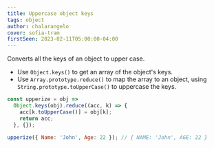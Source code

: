 ```yaml
---
title: Uppercase object keys
tags: object
author: chalarangelo
cover: sofia-tram
firstSeen: 2023-02-11T05:00:00-04:00
---
```


Converts all the keys of an object to upper case.

- Use `Object.keys()` to get an array of the object's keys.
- Use `Array.prototype.reduce()` to map the array to an object, using `String.prototype.toUpperCase()` to uppercase the keys.

```js
const upperize = obj =>
  Object.keys(obj).reduce((acc, k) => {
    acc[k.toUpperCase()] = obj[k];
    return acc;
  }, {});
```

```js
upperize({ Name: 'John', Age: 22 }); // { NAME: 'John', AGE: 22 }
```
